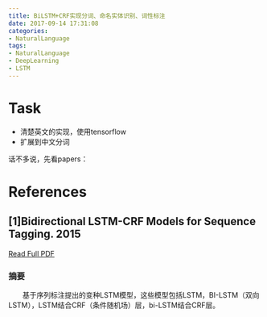 ```yaml
---
title: BiLSTM+CRF实现分词、命名实体识别、词性标注
date: 2017-09-14 17:31:08
categories:
- NaturalLanguage
tags:
- NaturalLanguage 
- DeepLearning
- LSTM
---
```

# Task
* 清楚英文的实现，使用tensorflow
* 扩展到中文分词

话不多说，先看papers：
#  References
## [1]Bidirectional LSTM-CRF Models for Sequence Tagging. 2015
[Read Full PDF](https://arxiv.org/pdf/1508.01991)  
### 摘要
　　基于序列标注提出的变种LSTM模型，这些模型包括LSTM，BI-LSTM（双向LSTM），LSTM结合CRF（条件随机场）层，bi-LSTM结合CRF层。

